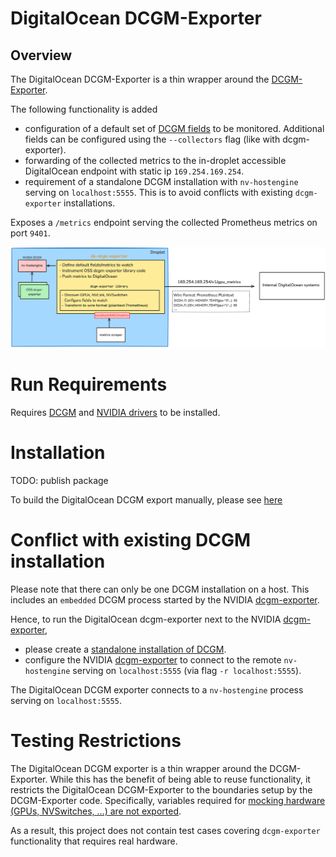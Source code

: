 # DigitalOcean DCGM-Exporter

## Overview

The DigitalOcean DCGM-Exporter is a thin wrapper around the [DCGM-Exporter](https://github.com/NVIDIA/dcgm-exporter).

The following functionality is added
- configuration of a default set of [DCGM fields](https://docs.nvidia.com/datacenter/dcgm/latest/dcgm-api/dcgm-api-field-ids.html) to be monitored. Additional fields can be configured using the `--collectors` flag (like with dcgm-exporter).
- forwarding of the collected metrics to the in-droplet accessible DigitalOcean endpoint with static ip `169.254.169.254`.
- requirement of a standalone DCGM installation with `nv-hostengine` serving on `localhost:5555`. This is to avoid conflicts with existing `dcgm-exporter` installations.

Exposes a `/metrics` endpoint serving the collected Prometheus metrics on port `9401`.

![architecture.png](docs/architecture.png)

# Run Requirements

Requires [DCGM](https://developer.nvidia.com/dcgm) and [NVIDIA drivers](https://docs.nvidia.com/datacenter/tesla/driver-installation-guide/index.html) to be installed.

# Installation

TODO: publish package

To build the DigitalOcean DCGM export manually, please see [here](docs/build.md)

# Conflict with existing DCGM installation

Please note that there can only be one DCGM installation on a host. This includes an `embedded` DCGM process started by the NVIDIA [dcgm-exporter](https://github.com/NVIDIA/dcgm-exporter).

Hence, to run the DigitalOcean dcgm-exporter next to the NVIDIA [dcgm-exporter](https://github.com/NVIDIA/dcgm-exporter),
- please create a [standalone installation of DCGM](https://docs.digitalocean.com/products/droplets/how-to/gpu/enable-metrics/#install-dcgm).
- configure the NVIDIA [dcgm-exporter](https://github.com/NVIDIA/dcgm-exporter) to connect to the remote `nv-hostengine` serving on `localhost:5555` (via flag `-r localhost:5555`).

The DigitalOcean DCGM exporter connects to a `nv-hostengine` process serving on `localhost:5555`.

# Testing Restrictions

The DigitalOcean DCGM exporter is a thin wrapper around the DCGM-Exporter.
While this has the benefit of being able to reuse functionality, it restricts the DigitalOcean DCGM-Exporter to the boundaries setup by the DCGM-Exporter code.
Specifically, variables required for [mocking hardware (GPUs, NVSwitches, ...) are not exported](https://github.com/NVIDIA/dcgm-exporter/blob/rel_3.3.6-3.4.2/pkg/dcgmexporter/system_info.go#L31).

As a result, this project does not contain test cases covering `dcgm-exporter` functionality that requires real hardware. 